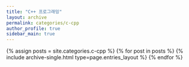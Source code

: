 ```yaml
---
title: "C++ 프로그래밍"
layout: archive
permalink: categories/c-cpp
author_profile: true
sidebar_main: true
---
```



{% assign posts = site.categories.c-cpp %}
{% for post in posts %} {% include archive-single.html type=page.entries_layout %} {% endfor %}
